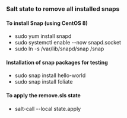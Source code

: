 ### Salt state to remove all installed snaps

#### To install Snap (using CentOS 8)
* sudo yum install snapd
* sudo systemctl enable --now snapd.socket
* sudo ln -s /var/lib/snapd/snap /snap

#### Installation of snap packages for testing
* sudo snap install hello-world
* sudo snap install foliate

#### To apply the remove.sls state
* salt-call --local state.apply
